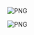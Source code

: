 ![PNG](https://github.com/IsabelSchoepd/awesome/assets/127110010/9def6597-528e-4bc5-ba31-d37709c18a68)

![PNG](https://github.com/IsabelSchoepd/awesome/assets/127110010/c7e152a9-4681-4591-b986-4af4347cfc30)
